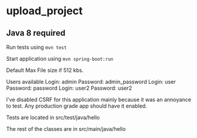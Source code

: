 # upload_project

## Java 8 required

Run tests using `mvn test`

Start application using `mvn spring-boot:run`

Default Max File size if 512 kbs.

Users available
Login: admin Password: admin_password
Login: user Password: password
Login: user2 Password: user2


I've disabled CSRF for this application mainly because it was an annoyance to test. Any production grade app should have it enabled. 

Tests are located in src/test/java/hello

The rest of the classes are in src/main/java/hello